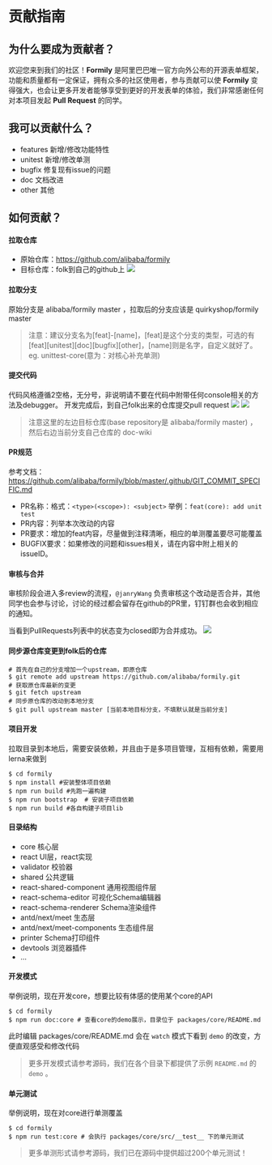 # 贡献指南

## 为什么要成为贡献者？

欢迎您来到我们的社区！**Formily** 是阿里巴巴唯一官方向外公布的开源表单框架，功能和质量都有一定保证，拥有众多的社区使用者，参与贡献可以使 **Formily** 变得强大，也会让更多开发者能够享受到更好的开发表单的体验，我们非常感谢任何对本项目发起 **Pull Request** 的同学。

## 我可以贡献什么？

* features 新增/修改功能特性
* unitest 新增/修改单测
* bugfix 修复现有issue的问题
* doc 文档改进
* other 其他

## 如何贡献？

#### 拉取仓库
* 原始仓库：https://github.com/alibaba/formily
* 目标仓库：folk到自己的github上
![](https://img.alicdn.com/tfs/TB1NLrjxXY7gK0jSZKzXXaikpXa-2206-490.png)

#### 拉取分支
原始分支是 alibaba/formily master ，拉取后的分支应该是 quirkyshop/formily master
> 注意：建议分支名为[feat]-[name]，[feat]是这个分支的类型，可选的有[feat][unitest][doc][bugfix][other]，[name]则是名字，自定义就好了。eg. unittest-core(意为：对核心补充单测)

#### 提交代码
​
代码风格遵循2空格，无分号，非说明请不要在代码中附带任何console相关的方法及debugger。
开发完成后，到自己folk出来的仓库提交pull request
![](https://img.alicdn.com/tfs/TB1HSvqxkT2gK0jSZFkXXcIQFXa-2050-898.png)
![](https://img.alicdn.com/tfs/TB1O.6mxbr1gK0jSZR0XXbP8XXa-1696-254.png)
> 注意这里的左边目标仓库(base repository是 alibaba/formily master) ，然后右边当前分支自己仓库的 doc-wiki

#### PR规范
参考文档：https://github.com/alibaba/formily/blob/master/.github/GIT_COMMIT_SPECIFIC.md
* PR名称：格式：`<type>(<scope>): <subject>` 举例：`feat(core): add unit test` 
* PR内容：列举本次改动的内容
* PR要求：增加的feat内容，尽量做到注释清晰，相应的单测覆盖要尽可能覆盖
* BUGFIX要求：如果修改的问题和issues相关，请在内容中附上相关的issueID。

#### 审核与合并
审核阶段会进入多review的流程，`@janryWang` 负责审核这个改动是否合并，其他同学也会参与讨论，讨论的经过都会留存在github的PR里，钉钉群也会收到相应的通知。

当看到PullRequests列表中的状态变为closed即为合并成功。
![](https://img.alicdn.com/tfs/TB1HUnjxXY7gK0jSZKzXXaikpXa-964-104.png)

#### 同步源仓库变更到folk后的仓库

```shell
# 首先在自己的分支增加一个upstream，即原仓库
$ git remote add upstream https://github.com/alibaba/formily.git
# 获取原仓库最新的变更
$ git fetch upstream
# 同步原仓库的改动到本地分支
$ git pull upstream master [当前本地目标分支，不填默认就是当前分支]
```

#### 项目开发
拉取目录到本地后，需要安装依赖，并且由于是多项目管理，互相有依赖，需要用lerna来做到
```shell
$ cd formily
$ npm install #安装整体项目依赖
$ npm run build #先跑一遍构建
$ npm run bootstrap  # 安装子项目依赖
$ npm run build #各自构建子项目lib
```

#### 目录结构
* core 核心层
* react UI层，react实现
* validator 校验器
* shared 公共逻辑
* react-shared-component 通用视图组件层
* react-schema-editor 可视化Schema编辑器
* react-schema-renderer Schema渲染组件
* antd/next/meet 生态层
* antd/next/meet-components 生态组件层
* printer Schema打印组件
* devtools 浏览器插件
* ...

#### 开发模式
举例说明，现在开发core，想要比较有体感的使用某个core的API
```shell
$ cd formily
$ npm run doc:core # 查看core的demo展示，目录位于 packages/core/README.md
```
此时编辑 packages/core/README.md 会在 `watch` 模式下看到 `demo` 的改变，方便直观感受和修改代码

> 更多开发模式请参考源码，我们在各个目录下都提供了示例 `README.md` 的 `demo` 。

#### 单元测试
举例说明，现在对core进行单测覆盖
```shell
$ cd formily
$ npm run test:core # 会执行 packages/core/src/__test__ 下的单元测试
```
> 更多单测形式请参考源码，我们已在源码中提供超过200个单元测试！
